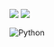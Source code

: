 ![](https://github-readme-stats.vercel.app/api?username=feliperodighero&theme=dark&hide_border=false&include_all_commits=false&count_private=false)
![](https://github-readme-stats.vercel.app/api/top-langs/?username=feliperodighero&theme=dark&hide_border=false&include_all_commits=false&count_private=false&layout=compact)

![Python](https://img.shields.io/badge/python-3670A0?style=for-the-badge&logo=python&logoColor=ffdd54)

<!-- Proudly created with GPRM ( https://gprm.itsvg.in ) -->
